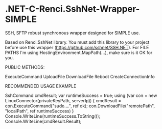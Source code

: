 # .NET-C-Renci.SshNet-Wrapper-SIMPLE
SSH, SFTP  robust synchronous wrapper designed for SIMPLE use.

Based on Renci.SshNet library. You must add this library to your project before use this wrapper (https://github.com/sshnet/SSH.NET).
For FILE PATHS I'm using HostingEnvironment.MapPath(...), make sure is it OK for you.

PUBLIC METHODS:

ExecuteCommand
UploadFile
DownloadFile
Reboot
CreateConnectionInfo

RECOMMENDED USAGE EXAMPLE
 
SshCommand cmdResult;
var runtimeSuccess = true;
using (var con = new LinuxConnector(privateKeyPath, serverIp))
{
   cmdResult = con.ExecuteCommand("sudo....", ref ok);
   con.DownloadFile("remotePath", "localPath", ref runtimeSuccess)
}
Console.WriteLine(runtimeSuccess.ToString());
Console.WriteLine(cmdResult.Result);

